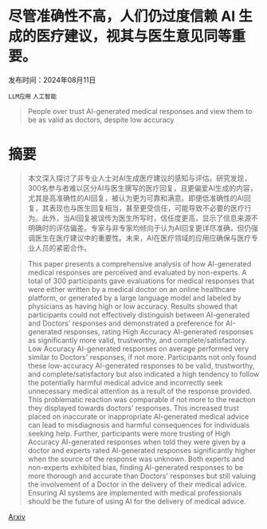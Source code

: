 # 尽管准确性不高，人们仍过度信赖 AI 生成的医疗建议，视其与医生意见同等重要。

发布时间：2024年08月11日

`LLM应用` `人工智能`

> People over trust AI-generated medical responses and view them to be as valid as doctors, despite low accuracy

# 摘要

> 本文深入探讨了非专业人士对AI生成医疗建议的感知与评估。研究发现，300名参与者难以区分AI与医生撰写的医疗回复，且更偏爱AI生成的内容，尤其是高准确性的AI回复，被认为更为可靠和满意。即便低准确性的AI回复，其表现也与医生回复相当，甚至更受信任，可能导致不必要的医疗行为。此外，当AI回复被误传为医生所写时，信任度更高，显示了信息来源不明确时的评估偏差。专家与非专家均倾向于认为AI回复更详尽准确，但仍强调医生在医疗建议中的重要性。未来，AI在医疗领域的应用应确保与医疗专业人员的紧密合作。

> This paper presents a comprehensive analysis of how AI-generated medical responses are perceived and evaluated by non-experts. A total of 300 participants gave evaluations for medical responses that were either written by a medical doctor on an online healthcare platform, or generated by a large language model and labeled by physicians as having high or low accuracy. Results showed that participants could not effectively distinguish between AI-generated and Doctors' responses and demonstrated a preference for AI-generated responses, rating High Accuracy AI-generated responses as significantly more valid, trustworthy, and complete/satisfactory. Low Accuracy AI-generated responses on average performed very similar to Doctors' responses, if not more. Participants not only found these low-accuracy AI-generated responses to be valid, trustworthy, and complete/satisfactory but also indicated a high tendency to follow the potentially harmful medical advice and incorrectly seek unnecessary medical attention as a result of the response provided. This problematic reaction was comparable if not more to the reaction they displayed towards doctors' responses. This increased trust placed on inaccurate or inappropriate AI-generated medical advice can lead to misdiagnosis and harmful consequences for individuals seeking help. Further, participants were more trusting of High Accuracy AI-generated responses when told they were given by a doctor and experts rated AI-generated responses significantly higher when the source of the response was unknown. Both experts and non-experts exhibited bias, finding AI-generated responses to be more thorough and accurate than Doctors' responses but still valuing the involvement of a Doctor in the delivery of their medical advice. Ensuring AI systems are implemented with medical professionals should be the future of using AI for the delivery of medical advice.

[Arxiv](https://arxiv.org/abs/2408.15266)